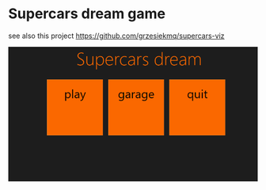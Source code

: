 # Supercars dream game


see also this project https://github.com/grzesiekmq/supercars-viz

![Screenshot](supercarsdream.PNG)
